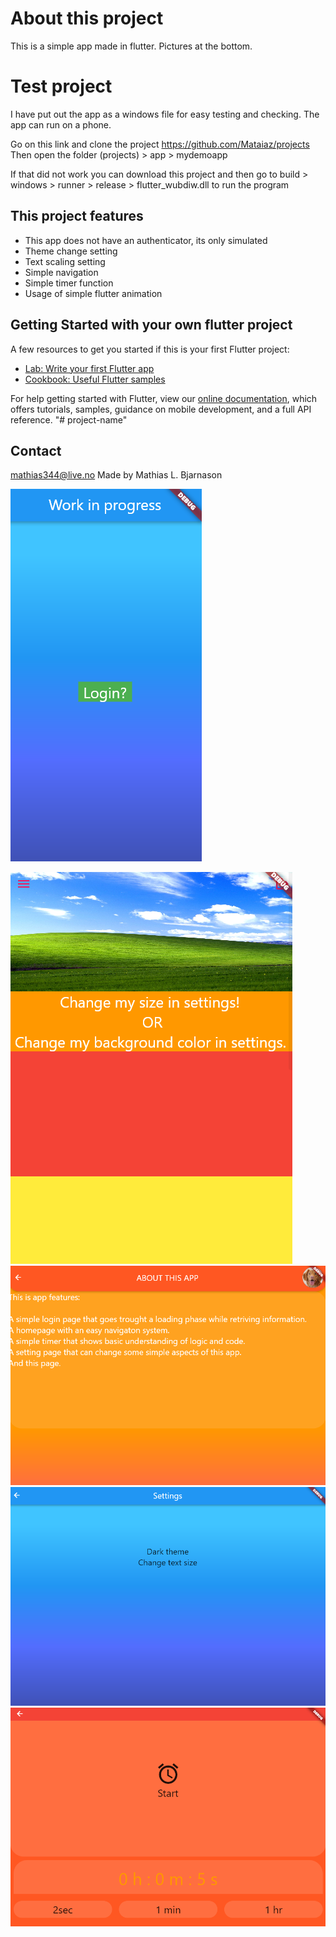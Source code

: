 # About this project #
This is a simple app made in flutter.
Pictures at the bottom.

# Test project #
I have put out the app as a windows file for easy testing and checking. The app can run on a phone.

Go on this link and clone the project
https://github.com/Mataiaz/projects
Then open the folder (projects) > app > mydemoapp


If that did not work you can download this project and then go to build > windows > runner > release > flutter_wubdiw.dll
to run the program

## This project features ##
* This app does not have an authenticator, its only simulated
* Theme change setting
* Text scaling setting
* Simple navigation
* Simple timer function
* Usage of simple flutter animation

## Getting Started with your own flutter project ##

A few resources to get you started if this is your first Flutter project:

- [Lab: Write your first Flutter app](https://flutter.dev/docs/get-started/codelab)
- [Cookbook: Useful Flutter samples](https://flutter.dev/docs/cookbook)

For help getting started with Flutter, view our
[online documentation](https://flutter.dev/docs), which offers tutorials,
samples, guidance on mobile development, and a full API reference.
"# project-name" 

## Contact ##
mathias344@live.no
Made by Mathias L. Bjarnason

![](https://github.com/Mataiaz/My-Demo-App/blob/main/demoPics/mydemoapp1.PNG)

![](https://github.com/Mataiaz/My-Demo-App/blob/main/demoPics/mydemoapp2.PNG)
![](https://github.com/Mataiaz/My-Demo-App/blob/main/demoPics/mydemoapp3.PNG)
![](https://github.com/Mataiaz/My-Demo-App/blob/main/demoPics/mydemoapp4.PNG)
![](https://github.com/Mataiaz/My-Demo-App/blob/main/demoPics/mydemoapp5.PNG)

